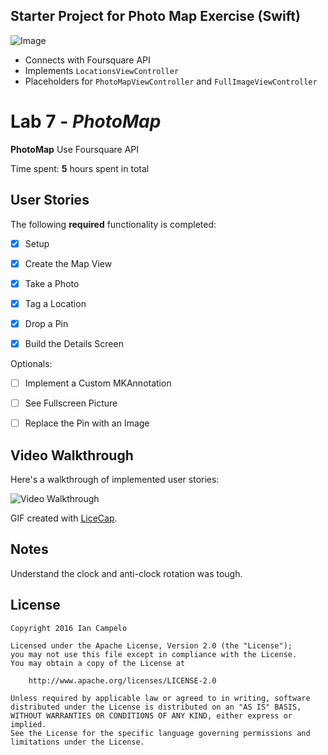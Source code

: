 ## Starter Project for Photo Map Exercise (Swift)
![Image](http://i.imgur.com/WIwqNtn.gif)

- Connects with Foursquare API
- Implements `LocationsViewController`
- Placeholders for `PhotoMapViewController` and `FullImageViewController`

    
# Lab 7 - *PhotoMap*

**PhotoMap** 
Use Foursquare API


Time spent: **5** hours spent in total

## User Stories

The following **required** functionality is completed:

* [x] Setup
* [x] Create the Map View
* [x] Take a Photo
* [x] Tag a Location
* [x] Drop a Pin
* [x] Build the Details Screen


Optionals:

* [ ] Implement a Custom MKAnnotation
* [ ] See Fullscreen Picture
* [ ] Replace the Pin with an Image


## Video Walkthrough

Here's a walkthrough of implemented user stories:

![Video Walkthrough](file.gif)

GIF created with [LiceCap](http://www.cockos.com/licecap/).

## Notes

Understand the clock and anti-clock rotation was tough.

## License

    Copyright 2016 Ian Campelo

    Licensed under the Apache License, Version 2.0 (the "License");
    you may not use this file except in compliance with the License.
    You may obtain a copy of the License at

        http://www.apache.org/licenses/LICENSE-2.0

    Unless required by applicable law or agreed to in writing, software
    distributed under the License is distributed on an "AS IS" BASIS,
    WITHOUT WARRANTIES OR CONDITIONS OF ANY KIND, either express or implied.
    See the License for the specific language governing permissions and
    limitations under the License.
